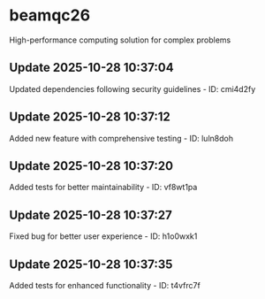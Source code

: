 # beamqc26
High-performance computing solution for complex problems

## Update 2025-10-28 10:37:04
Updated dependencies following security guidelines - ID: cmi4d2fy


## Update 2025-10-28 10:37:12
Added new feature with comprehensive testing - ID: luln8doh


## Update 2025-10-28 10:37:20
Added tests for better maintainability - ID: vf8wt1pa


## Update 2025-10-28 10:37:27
Fixed bug for better user experience - ID: h1o0wxk1


## Update 2025-10-28 10:37:35
Added tests for enhanced functionality - ID: t4vfrc7f

